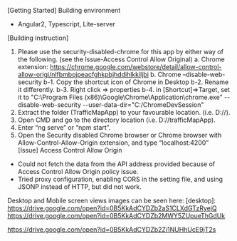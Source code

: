 [Getting Started]
Building environment
-	Angular2, Typescript, Lite-server

[Building instruction]
1.	Please use the security-disabled-chrome for this app by either way of the following. (see the Issue-Access Control Allow Original)
  a.	Chrome extension: https://chrome.google.com/webstore/detail/allow-control-allow-origi/nlfbmbojpeacfghkpbjhddihlkkiljbi
  b.	Chrome –disable-web-security 
    b-1. Copy the shortcut icon of Chrome in Desktop
    b-2. Rename it differently. 
    b-3. Right click => properties
    b-4. in [Shortcut]=>Target, set it to 
         "C:\Program Files (x86)\Google\Chrome\Application\chrome.exe" --disable-web-security --user-data-dir="C:/ChromeDevSession"
2.	Extract the folder (TrafficMapApp) to your favourable location. (i.e. D://).
3.	Open CMD and go to the directory location (i.e. D://trafficMapApp).
4.	Enter “ng serve” or “npm start”. 
5.	Open the Security disabled Chrome browser or Chrome browser with Allow-Control-Allow-Origin extension, and type “localhost:4200”
  
[Issue]
Access Control Allow Origin
-	Could not fetch the data from the API address provided because of Access Control Allow Origin policy issue. 
-	Tried proxy configuration, enabling CORS in the setting file, and using JSONP instead of HTTP, but did not work. 

Desktop and Mobile screen views images can be seen here:
  [desktop]:
  https://drive.google.com/open?id=0B5KkAdCYDZb2aS1CLXdGTzRyejQ   
  https://drive.google.com/open?id=0B5KkAdCYDZb2MWY5ZUpueThGdUk 
  
  [mobile]:
  https://drive.google.com/open?id=0B5KkAdCYDZb2N0lEYkF5dm8tc3M   
  https://drive.google.com/open?id=0B5KkAdCYDZb2Zi1NUHhUcE9jT2s


